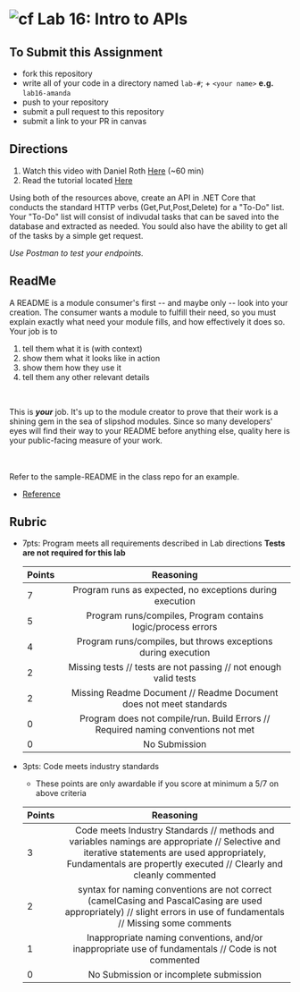 ![cf](http://i.imgur.com/7v5ASc8.png) Lab 16: Intro to APIs
=====================================

## To Submit this Assignment
- fork this repository
- write all of your code in a directory named `lab-#`; + `<your name>` **e.g.** `lab16-amanda`
- push to your repository
- submit a pull request to this repository
- submit a link to your PR in canvas


## Directions

1. Watch this video with Daniel Roth [Here](https://binged.it/2v2AXFe) (~60 min)
1. Read the tutorial located [Here](https://docs.microsoft.com/en-us/aspnet/core/tutorials/first-web-api)

Using both of the resources above, create an API in .NET Core that conducts the standard HTTP verbs (Get,Put,Post,Delete) for a "To-Do" list.
Your "To-Do" list will consist of indivudal tasks that can be saved into the database and extracted as needed. You sould also have the ability to 
get all of the tasks by a simple get request. 
<br />

*Use Postman to test your endpoints.* 


## ReadMe
A README is a module consumer's first -- and maybe only -- look into your creation. The consumer wants a module to fulfill their need, so you must explain exactly what need your module fills, and how effectively it does so.
<br />
Your job is to

1. tell them what it is (with context)
2. show them what it looks like in action
3. show them how they use it
4. tell them any other relevant details
<br />

This is ***your*** job. It's up to the module creator to prove that their work is a shining gem in the sea of slipshod modules. Since so many developers' eyes will find their way to your README before anything else, quality here is your public-facing measure of your work.

<br /> <br /> Refer to the sample-README in the class repo for an example. 
- [Reference](https://github.com/noffle/art-of-readme)

## Rubric
- 7pts: Program meets all requirements described in Lab directions
**Tests are not required for this lab**

	Points  | Reasoning | 
	 ------------ | :-----------: | 
	7       | Program runs as expected, no exceptions during execution |
	5       | Program runs/compiles, Program contains logic/process errors|
	4       | Program runs/compiles, but throws exceptions during execution |
	2       | Missing tests // tests are not passing // not enough valid tests |
	2       | Missing Readme Document // Readme Document does not meet standards |
	0       | Program does not compile/run. Build Errors // Required naming conventions not met |
	0       | No Submission |

- 3pts: Code meets industry standards
	- These points are only awardable if you score at minimum a 5/7 on above criteria

	Points  | Reasoning | 
	 ------------ | :-----------: | 
	3       | Code meets Industry Standards // methods and variables namings are appropriate // Selective and iterative statements are used appropriately, Fundamentals are propertly executed // Clearly and cleanly commented |
	2       | syntax for naming conventions are not correct (camelCasing and PascalCasing are used appropriately) // slight errors in use of fundamentals // Missing some comments |
	1       | Inappropriate naming conventions, and/or inappropriate use of fundamentals // Code is not commented  |
	0       | No Submission or incomplete submission |


